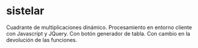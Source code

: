 # sistelar
Cuadrante de multiplicaciones dinámico. Procesamiento en entorno cliente con Javascript y JQuery. Con botón generador de tabla. Con cambio en la devolución de las funciones.
